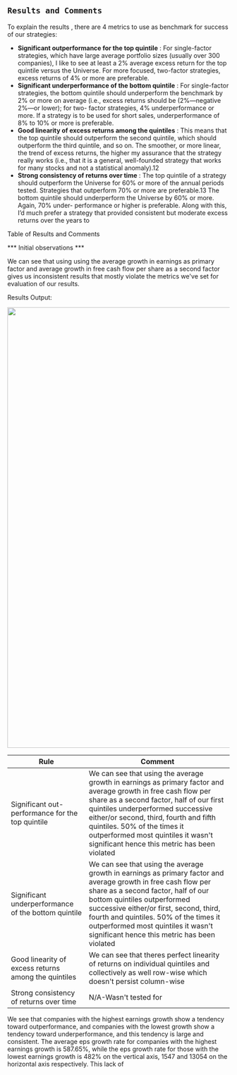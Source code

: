 ## `Results and Comments`

To explain the results , there are 4 metrics to use as benchmark for success of our strategies:

* **Significant outperformance for the top quintile** : For single-factor strategies, which have large average portfolio sizes (usually over 300 companies), I like to see at least a 2% average excess return for the top quintile versus the Universe. For more focused, two-factor strategies, excess returns of 4% or more are preferable.
* **Significant underperformance of the bottom quintile** : For single-factor strategies, the bottom quintile should underperform the benchmark by 2% or more on average (i.e., excess returns should be (2%—negative 2%—or lower); for two- factor strategies, 4% underperformance or more. If a strategy is to be used for short sales, underperformance of 8% to 10% or more is preferable.
* **Good linearity of excess returns among the quintiles** : This means that the top quintile should outperform the second quintile, which should outperform the third quintile, and so on. The smoother, or more linear, the trend of excess returns, the higher my assurance that the strategy really works (i.e., that it is a general, well-founded strategy that works for many stocks and not a statistical anomaly).12
* **Strong consistency of returns over time** : The top quintile of a strategy should outperform the Universe for 60% or more of the annual periods tested. Strategies that outperform 70% or more are preferable.13 The bottom quintile should underperform the Universe by 60% or more. Again, 70% under- performance or higher is preferable. Along with this, I’d much prefer a strategy that provided consistent but moderate excess returns over the years to

Table of Results and Comments

*** Initial observations ***

We can see that using using the average growth in earnings as primary factor and average growth in free cash flow per share as a second factor gives us inconsistent results that mostly violate the metrics we've set for evaluation of our results.

Results Output: 

<div align="center">
    <img src="Screen Shot 2022-10-09 at 12.02.16 PM.png" width="1000px"</img> 
</div>

| Rule                                                 | Comment                                                                                                                                                                                                           |
|------------------------------------------------------|-------------------------------------------------------------------------------------------------------------------------------------------------------------------------------------------------------------------|
| Significant out-performance for the top quintile      | We can see that using the average growth in earnings as primary factor and average growth in free cash flow per share as a second factor, half of our first quintiles underperformed successive either/or second, third, fourth and fifth quintiles. 50% of the times it outperformed most quintiles it wasn't significant hence this metric has been violated  |
| Significant underperformance of the bottom quintile  | We can see that using the average growth in earnings as primary factor and average growth in free cash flow per share as a second factor, half of our bottom quintiles outperformed successive either/or first, second, third, fourth and  quintiles. 50% of the times it outperformed most quintiles it wasn't significant hence this metric has been violated |
| Good linearity of excess returns among the quintiles | We can see that theres perfect linearity of returns on individual quintiles  and collectively as well row-wise which doesn't persist column-wise                                                                  |
| Strong consistency of returns over time              | N/A-Wasn't tested for                                                                                                                                                                                             |

We see that companies with the highest earnings growth show a tendency toward outperformance, and companies with the lowest growth show a tendency toward underperformance, and this tendency is large and consistent. The average eps growth rate for companies with the highest earnings growth is 587.65%, while the  eps growth rate for those with the lowest earnings growth is 482% on the vertical axis, 1547 and 13054 on the horizontal axis respectively. This lack of